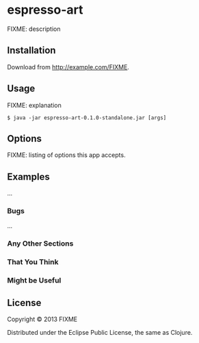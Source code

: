 # espresso-art

FIXME: description

## Installation

Download from http://example.com/FIXME.

## Usage

FIXME: explanation

    $ java -jar espresso-art-0.1.0-standalone.jar [args]

## Options

FIXME: listing of options this app accepts.

## Examples

...

### Bugs

...

### Any Other Sections
### That You Think
### Might be Useful

## License

Copyright © 2013 FIXME

Distributed under the Eclipse Public License, the same as Clojure.
